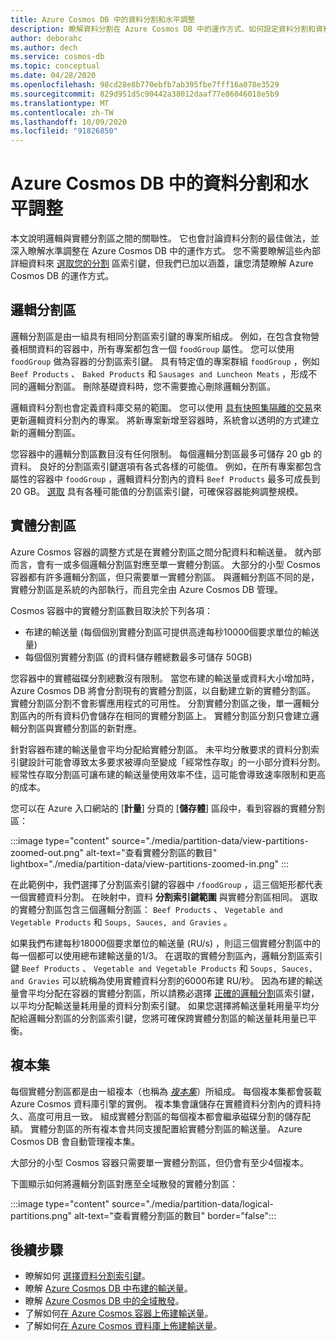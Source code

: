 ```yaml
---
title: Azure Cosmos DB 中的資料分割和水平調整
description: 瞭解資料分割在 Azure Cosmos DB 中的運作方式、如何設定資料分割和資料分割索引鍵，以及如何為您的應用程式選擇正確的資料分割索引鍵。
author: deborahc
ms.author: dech
ms.service: cosmos-db
ms.topic: conceptual
ms.date: 04/28/2020
ms.openlocfilehash: 98cd28e8b770ebfb7ab395fbe7fff16a078e3529
ms.sourcegitcommit: 829d951d5c90442a38012daaf77e86046018e5b9
ms.translationtype: MT
ms.contentlocale: zh-TW
ms.lasthandoff: 10/09/2020
ms.locfileid: "91826850"
---
```

# <a name="partitioning-and-horizontal-scaling-in-azure-cosmos-db"></a>Azure Cosmos DB 中的資料分割和水平調整

本文說明邏輯與實體分割區之間的關聯性。 它也會討論資料分割的最佳做法，並深入瞭解水準調整在 Azure Cosmos DB 中的運作方式。 您不需要瞭解這些內部詳細資料來 [選取您的分割](partitioning-overview.md#choose-partitionkey) 區索引鍵，但我們已加以涵蓋，讓您清楚瞭解 Azure Cosmos DB 的運作方式。

## <a name="logical-partitions"></a>邏輯分割區

邏輯分割區是由一組具有相同分割區索引鍵的專案所組成。 例如，在包含食物營養相關資料的容器中，所有專案都包含一個 `foodGroup` 屬性。 您可以使用 `foodGroup` 做為容器的分割區索引鍵。 具有特定值的專案群組 `foodGroup` ，例如 `Beef Products` 、 `Baked Products` 和 `Sausages and Luncheon Meats` ，形成不同的邏輯分割區。 刪除基礎資料時，您不需要擔心刪除邏輯分割區。

邏輯資料分割也會定義資料庫交易的範圍。 您可以使用 [具有快照集隔離的交易](database-transactions-optimistic-concurrency.md)來更新邏輯資料分割內的專案。 將新專案新增至容器時，系統會以透明的方式建立新的邏輯分割區。

您容器中的邏輯分割區數目沒有任何限制。 每個邏輯分割區最多可儲存 20 gb 的資料。 良好的分割區索引鍵選項有各式各樣的可能值。 例如，在所有專案都包含屬性的容器中 `foodGroup` ，邏輯資料分割內的資料 `Beef Products` 最多可成長到 20 GB。 [選取](partitioning-overview.md#choose-partitionkey) 具有各種可能值的分割區索引鍵，可確保容器能夠調整規模。

## <a name="physical-partitions"></a>實體分割區

Azure Cosmos 容器的調整方式是在實體分割區之間分配資料和輸送量。 就內部而言，會有一或多個邏輯分割區對應至單一實體分割區。 大部分的小型 Cosmos 容器都有許多邏輯分割區，但只需要單一實體分割區。 與邏輯分割區不同的是，實體分割區是系統的內部執行，而且完全由 Azure Cosmos DB 管理。

Cosmos 容器中的實體分割區數目取決於下列各項：

- 布建的輸送量 (每個個別實體分割區可提供高達每秒10000個要求單位的輸送量) 
- 每個個別實體分割區 (的資料儲存體總數最多可儲存 50GB) 

您容器中的實體磁碟分割總數沒有限制。 當您布建的輸送量或資料大小增加時，Azure Cosmos DB 將會分割現有的實體分割區，以自動建立新的實體分割區。 實體分割區分割不會影響應用程式的可用性。 分割實體分割區之後，單一邏輯分割區內的所有資料仍會儲存在相同的實體分割區上。 實體分割區分割只會建立邏輯分割區與實體分割區的新對應。

針對容器布建的輸送量會平均分配給實體分割區。 未平均分散要求的資料分割索引鍵設計可能會導致太多要求被導向至變成「經常性存取」的一小部分資料分割。 經常性存取分割區可讓布建的輸送量使用效率不佳，這可能會導致速率限制和更高的成本。

您可以在 Azure 入口網站的 [**計量**] 分頁的 [**儲存體**] 區段中，看到容器的實體分割區：

:::image type="content" source="./media/partition-data/view-partitions-zoomed-out.png" alt-text="查看實體分割區的數目" lightbox="./media/partition-data/view-partitions-zoomed-in.png" ::: 

在此範例中，我們選擇了分割區索引鍵的容器中 `/foodGroup` ，這三個矩形都代表一個實體資料分割。 在映射中，資料 **分割索引鍵範圍** 與實體分割區相同。 選取的實體分割區包含三個邏輯分割區： `Beef Products` 、 `Vegetable and Vegetable Products` 和 `Soups, Sauces, and Gravies` 。

如果我們布建每秒18000個要求單位的輸送量 (RU/s) ，則這三個實體分割區中的每一個都可以使用總布建輸送量的1/3。 在選取的實體分割區內，邏輯分割區索引鍵 `Beef Products` 、 `Vegetable and Vegetable Products` 和 `Soups, Sauces, and Gravies` 可以統稱為使用實體資料分割的6000布建 RU/秒。 因為布建的輸送量會平均分配在容器的實體分割區，所以請務必選擇 [正確的邏輯分割](partitioning-overview.md#choose-partitionkey)區索引鍵，以平均分配輸送量耗用量的資料分割索引鍵。 如果您選擇將輸送量耗用量平均分配給邏輯分割區的分割區索引鍵，您將可確保跨實體分割區的輸送量耗用量已平衡。

## <a name="replica-sets"></a>複本集

每個實體分割區都是由一組複本（也稱為 [*複本集*](global-dist-under-the-hood.md)）所組成。 每個複本集都會裝載 Azure Cosmos 資料庫引擎的實例。 複本集會讓儲存在實體資料分割內的資料持久、高度可用且一致。 組成實體分割區的每個複本都會繼承磁碟分割的儲存配額。 實體分割區的所有複本會共同支援配置給實體分割區的輸送量。 Azure Cosmos DB 會自動管理複本集。

大部分的小型 Cosmos 容器只需要單一實體分割區，但仍會有至少4個複本。

下圖顯示如何將邏輯分割區對應至全域散發的實體分割區：

:::image type="content" source="./media/partition-data/logical-partitions.png" alt-text="查看實體分割區的數目" border="false":::

## <a name="next-steps"></a>後續步驟

* 瞭解如何 [選擇資料分割索引鍵](partitioning-overview.md#choose-partitionkey)。
* 瞭解 [Azure Cosmos DB 中布建的輸送量](request-units.md)。
* 瞭解 [Azure Cosmos DB 中的全域散發](distribute-data-globally.md)。
* 了解如何[在 Azure Cosmos 容器上佈建輸送量](how-to-provision-container-throughput.md)。
* 了解如何[在 Azure Cosmos 資料庫上佈建輸送量](how-to-provision-database-throughput.md)。
